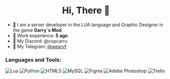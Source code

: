 <h1 align="center"> Hi, There 👋 </h1>

* 👤 I am a server developer in the LUA language and Graphic Designer in the game **Garry`s Mod**.
* 🔌 Work experience: **5 age**.
* 👥 My Discord: @copcarru
* 📝 My Telegram: [@wearvf](https://t.me/wearvf)

<h3 align="left">Languages and Tools:</h3>

 ![Lua](https://img.shields.io/badge/lua-%232C2D72.svg?style=for-the-badge&logo=lua&logoColor=white) ![Python](https://img.shields.io/badge/Python-%28A2CF.svg?style=for-the-badge&logo=Python&logoColor=white) ![HTML5](https://img.shields.io/badge/html5-%23E34F26.svg?style=for-the-badge&logo=html5&logoColor=white)  ![MySQL](https://img.shields.io/badge/mysql-%2300f.svg?style=for-the-badge&logo=mysql&logoColor=white) ![Figma](https://img.shields.io/badge/figma-%23F24E1E.svg?style=for-the-badge&logo=figma&logoColor=white) ![Adobe Photoshop](https://img.shields.io/badge/adobephotoshop-%2331A8FF.svg?style=for-the-badge&logo=adobephotoshop&logoColor=white) ![Trello](https://img.shields.io/badge/Trello-%23026AA7.svg?style=for-the-badge&logo=Trello&logoColor=white)

